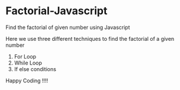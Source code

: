 # Factorial-Javascript
Find the factorial of given number using Javascript


Here we use three different techniques to find the factorial of a given number 
01. For Loop
02. While Loop
03. If else conditions
 
Happy Coding !!!!
